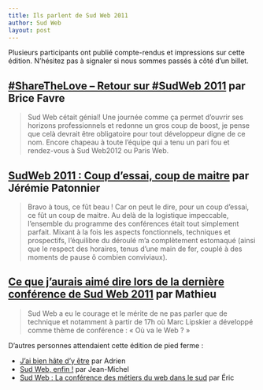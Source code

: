 ```yaml
---
title: Ils parlent de Sud Web 2011
author: Sud Web
layout: post
---
```


Plusieurs participants ont publié compte-rendus et impressions sur cette édition. N’hésitez pas à signaler si nous sommes passés à côté d’un billet.

## [#ShareTheLove &#8211; Retour sur #SudWeb 2011][1] par Brice Favre

> Sud Web cétait génial! Une journée comme ça permet d&rsquo;ouvrir ses horizons professionnels et redonne un gros coup de boost, je pense que celà devrait être obligatoire pour tout développeur digne de ce nom. Encore chapeau à toute l&rsquo;équipe qui a tenu un pari fou et rendez-vous à Sud Web2012 ou Paris Web.

## [SudWeb 2011 : Coup d&rsquo;essai, coup de maitre][2] par Jérémie Patonnier

> Bravo à tous, ce fût beau ! Car on peut le dire, pour un coup d’essai, ce fût un coup de maitre. Au delà de la logistique impeccable, l’ensemble du programme des conférences était tout simplement parfait. Mixant à la fois les aspects fonctionnels, techniques et prospectifs, l’équilibre du déroulé m’a complètement estomaqué (ainsi que le respect des horaires, tenus d’une main de fer, couplé à des moments de pause ô combien conviviaux).

## [Ce que j&rsquo;aurais aimé dire lors de la dernière conférence de Sud Web 2011][3] par Mathieu

> Sud Web a eu le courage et le mérite de ne pas parler que de technique et notamment à partir de 17h où Marc Lipskier a développé comme thème de conférence : &laquo;&nbsp;Où va le Web ?&nbsp;&raquo;

D&rsquo;autres personnes attendaient cette édition de pied ferme :

* [J&rsquo;ai bien hâte d&rsquo;y être][4] par Adrien
* [Sud Web, enfin !][5] par Jean-Michel
* [Sud Web : La conférence des métiers du web dans le sud][6] par Éric

[1]: http://pelmel.org/dotclear.php/post/2011/05/30/Retour-sur-SudWeb-2011-ShareTheLove
[2]: http://jeremie.patonnier.net/post/2011/06/21/SudWeb-2011-Coup-d-essai-coup-de-maitre
[3]: http://www.silicon-velay.me/index.php?post/2011/06/07/Ce-que-j-aurais-aim%C3%A9-dire-lors-de-la-derni%C3%A8re-conf%C3%A9rence-de-Sud-Web-2011
[4]: http://www.bootleygues.net/index.php?post/2011/04/18/SubWeb-%3A-Savoir-faire-et-faire-savoir
[5]: http://j-mad.com/blog/2011/01/16/sudweb-enfin/
[6]: https://n.survol.fr/n/sud-web-la-conference-des-metiers-du-web-dans-le-sud
